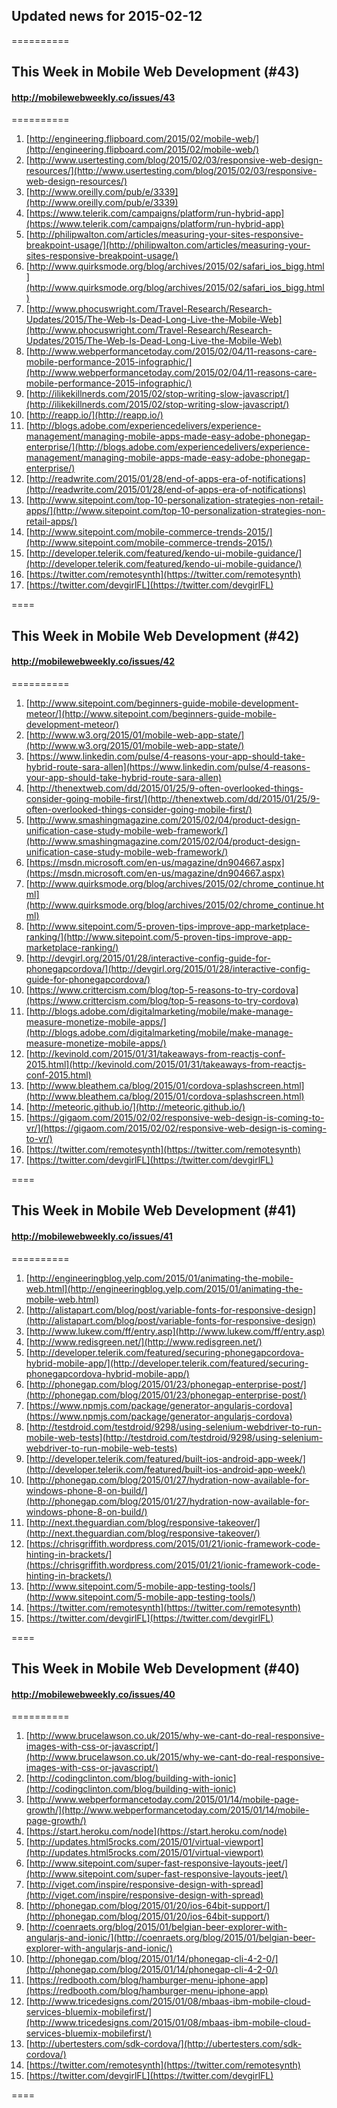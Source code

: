 ## Updated news for 2015-02-12 

==========
## This Week in Mobile Web Development (#43)
#### http://mobilewebweekly.co/issues/43

==========
  1. [http://engineering.flipboard.com/2015/02/mobile-web/](http://engineering.flipboard.com/2015/02/mobile-web/) 
  2. [http://www.usertesting.com/blog/2015/02/03/responsive-web-design-resources/](http://www.usertesting.com/blog/2015/02/03/responsive-web-design-resources/) 
  3. [http://www.oreilly.com/pub/e/3339](http://www.oreilly.com/pub/e/3339) 
  4. [https://www.telerik.com/campaigns/platform/run-hybrid-app](https://www.telerik.com/campaigns/platform/run-hybrid-app) 
  6. [http://philipwalton.com/articles/measuring-your-sites-responsive-breakpoint-usage/](http://philipwalton.com/articles/measuring-your-sites-responsive-breakpoint-usage/) 
  7. [http://www.quirksmode.org/blog/archives/2015/02/safari_ios_bigg.html](http://www.quirksmode.org/blog/archives/2015/02/safari_ios_bigg.html) 
  8. [http://www.phocuswright.com/Travel-Research/Research-Updates/2015/The-Web-Is-Dead-Long-Live-the-Mobile-Web](http://www.phocuswright.com/Travel-Research/Research-Updates/2015/The-Web-Is-Dead-Long-Live-the-Mobile-Web) 
  9. [http://www.webperformancetoday.com/2015/02/04/11-reasons-care-mobile-performance-2015-infographic/](http://www.webperformancetoday.com/2015/02/04/11-reasons-care-mobile-performance-2015-infographic/) 
  10. [http://ilikekillnerds.com/2015/02/stop-writing-slow-javascript/](http://ilikekillnerds.com/2015/02/stop-writing-slow-javascript/) 
  11. [http://reapp.io/](http://reapp.io/) 
  12. [http://blogs.adobe.com/experiencedelivers/experience-management/managing-mobile-apps-made-easy-adobe-phonegap-enterprise/](http://blogs.adobe.com/experiencedelivers/experience-management/managing-mobile-apps-made-easy-adobe-phonegap-enterprise/) 
  13. [http://readwrite.com/2015/01/28/end-of-apps-era-of-notifications](http://readwrite.com/2015/01/28/end-of-apps-era-of-notifications) 
  14. [http://www.sitepoint.com/top-10-personalization-strategies-non-retail-apps/](http://www.sitepoint.com/top-10-personalization-strategies-non-retail-apps/) 
  15. [http://www.sitepoint.com/mobile-commerce-trends-2015/](http://www.sitepoint.com/mobile-commerce-trends-2015/) 
  16. [http://developer.telerik.com/featured/kendo-ui-mobile-guidance/](http://developer.telerik.com/featured/kendo-ui-mobile-guidance/) 
  17. [https://twitter.com/remotesynth](https://twitter.com/remotesynth) 
  18. [https://twitter.com/devgirlFL](https://twitter.com/devgirlFL) 

====
## This Week in Mobile Web Development (#42)
#### http://mobilewebweekly.co/issues/42

==========
  1. [http://www.sitepoint.com/beginners-guide-mobile-development-meteor/](http://www.sitepoint.com/beginners-guide-mobile-development-meteor/) 
  2. [http://www.w3.org/2015/01/mobile-web-app-state/](http://www.w3.org/2015/01/mobile-web-app-state/) 
  3. [https://www.linkedin.com/pulse/4-reasons-your-app-should-take-hybrid-route-sara-allen](https://www.linkedin.com/pulse/4-reasons-your-app-should-take-hybrid-route-sara-allen) 
  4. [http://thenextweb.com/dd/2015/01/25/9-often-overlooked-things-consider-going-mobile-first/](http://thenextweb.com/dd/2015/01/25/9-often-overlooked-things-consider-going-mobile-first/) 
  5. [http://www.smashingmagazine.com/2015/02/04/product-design-unification-case-study-mobile-web-framework/](http://www.smashingmagazine.com/2015/02/04/product-design-unification-case-study-mobile-web-framework/) 
  6. [https://msdn.microsoft.com/en-us/magazine/dn904667.aspx](https://msdn.microsoft.com/en-us/magazine/dn904667.aspx) 
  7. [http://www.quirksmode.org/blog/archives/2015/02/chrome_continue.html](http://www.quirksmode.org/blog/archives/2015/02/chrome_continue.html) 
  8. [http://www.sitepoint.com/5-proven-tips-improve-app-marketplace-ranking/](http://www.sitepoint.com/5-proven-tips-improve-app-marketplace-ranking/) 
  9. [http://devgirl.org/2015/01/28/interactive-config-guide-for-phonegapcordova/](http://devgirl.org/2015/01/28/interactive-config-guide-for-phonegapcordova/) 
  10. [https://www.crittercism.com/blog/top-5-reasons-to-try-cordova](https://www.crittercism.com/blog/top-5-reasons-to-try-cordova) 
  11. [http://blogs.adobe.com/digitalmarketing/mobile/make-manage-measure-monetize-mobile-apps/](http://blogs.adobe.com/digitalmarketing/mobile/make-manage-measure-monetize-mobile-apps/) 
  14. [http://kevinold.com/2015/01/31/takeaways-from-reactjs-conf-2015.html](http://kevinold.com/2015/01/31/takeaways-from-reactjs-conf-2015.html) 
  15. [http://www.bleathem.ca/blog/2015/01/cordova-splashscreen.html](http://www.bleathem.ca/blog/2015/01/cordova-splashscreen.html) 
  16. [http://meteoric.github.io/](http://meteoric.github.io/) 
  17. [https://gigaom.com/2015/02/02/responsive-web-design-is-coming-to-vr/](https://gigaom.com/2015/02/02/responsive-web-design-is-coming-to-vr/) 
  18. [https://twitter.com/remotesynth](https://twitter.com/remotesynth) 
  19. [https://twitter.com/devgirlFL](https://twitter.com/devgirlFL) 

====
## This Week in Mobile Web Development (#41)
#### http://mobilewebweekly.co/issues/41

==========
  1. [http://engineeringblog.yelp.com/2015/01/animating-the-mobile-web.html](http://engineeringblog.yelp.com/2015/01/animating-the-mobile-web.html) 
  2. [http://alistapart.com/blog/post/variable-fonts-for-responsive-design](http://alistapart.com/blog/post/variable-fonts-for-responsive-design) 
  3. [http://www.lukew.com/ff/entry.asp](http://www.lukew.com/ff/entry.asp) 
  4. [http://www.redisgreen.net/](http://www.redisgreen.net/) 
  6. [http://developer.telerik.com/featured/securing-phonegapcordova-hybrid-mobile-app/](http://developer.telerik.com/featured/securing-phonegapcordova-hybrid-mobile-app/) 
  7. [http://phonegap.com/blog/2015/01/23/phonegap-enterprise-post/](http://phonegap.com/blog/2015/01/23/phonegap-enterprise-post/) 
  8. [https://www.npmjs.com/package/generator-angularjs-cordova](https://www.npmjs.com/package/generator-angularjs-cordova) 
  9. [http://testdroid.com/testdroid/9298/using-selenium-webdriver-to-run-mobile-web-tests](http://testdroid.com/testdroid/9298/using-selenium-webdriver-to-run-mobile-web-tests) 
  10. [http://developer.telerik.com/featured/built-ios-android-app-week/](http://developer.telerik.com/featured/built-ios-android-app-week/) 
  12. [http://phonegap.com/blog/2015/01/27/hydration-now-available-for-windows-phone-8-on-build/](http://phonegap.com/blog/2015/01/27/hydration-now-available-for-windows-phone-8-on-build/) 
  13. [http://next.theguardian.com/blog/responsive-takeover/](http://next.theguardian.com/blog/responsive-takeover/) 
  14. [https://chrisgriffith.wordpress.com/2015/01/21/ionic-framework-code-hinting-in-brackets/](https://chrisgriffith.wordpress.com/2015/01/21/ionic-framework-code-hinting-in-brackets/) 
  15. [http://www.sitepoint.com/5-mobile-app-testing-tools/](http://www.sitepoint.com/5-mobile-app-testing-tools/) 
  16. [https://twitter.com/remotesynth](https://twitter.com/remotesynth) 
  17. [https://twitter.com/devgirlFL](https://twitter.com/devgirlFL) 

====
## This Week in Mobile Web Development (#40)
#### http://mobilewebweekly.co/issues/40

==========
  1. [http://www.brucelawson.co.uk/2015/why-we-cant-do-real-responsive-images-with-css-or-javascript/](http://www.brucelawson.co.uk/2015/why-we-cant-do-real-responsive-images-with-css-or-javascript/) 
  2. [http://codingclinton.com/blog/building-with-ionic](http://codingclinton.com/blog/building-with-ionic) 
  3. [http://www.webperformancetoday.com/2015/01/14/mobile-page-growth/](http://www.webperformancetoday.com/2015/01/14/mobile-page-growth/) 
  4. [https://start.heroku.com/node](https://start.heroku.com/node) 
  6. [http://updates.html5rocks.com/2015/01/virtual-viewport](http://updates.html5rocks.com/2015/01/virtual-viewport) 
  7. [http://www.sitepoint.com/super-fast-responsive-layouts-jeet/](http://www.sitepoint.com/super-fast-responsive-layouts-jeet/) 
  8. [http://viget.com/inspire/responsive-design-with-spread](http://viget.com/inspire/responsive-design-with-spread) 
  9. [http://phonegap.com/blog/2015/01/20/ios-64bit-support/](http://phonegap.com/blog/2015/01/20/ios-64bit-support/) 
  10. [http://coenraets.org/blog/2015/01/belgian-beer-explorer-with-angularjs-and-ionic/](http://coenraets.org/blog/2015/01/belgian-beer-explorer-with-angularjs-and-ionic/) 
  11. [http://phonegap.com/blog/2015/01/14/phonegap-cli-4-2-0/](http://phonegap.com/blog/2015/01/14/phonegap-cli-4-2-0/) 
  12. [https://redbooth.com/blog/hamburger-menu-iphone-app](https://redbooth.com/blog/hamburger-menu-iphone-app) 
  13. [http://www.tricedesigns.com/2015/01/08/mbaas-ibm-mobile-cloud-services-bluemix-mobilefirst/](http://www.tricedesigns.com/2015/01/08/mbaas-ibm-mobile-cloud-services-bluemix-mobilefirst/) 
  14. [http://ubertesters.com/sdk-cordova/](http://ubertesters.com/sdk-cordova/) 
  15. [https://twitter.com/remotesynth](https://twitter.com/remotesynth) 
  16. [https://twitter.com/devgirlFL](https://twitter.com/devgirlFL) 

====
